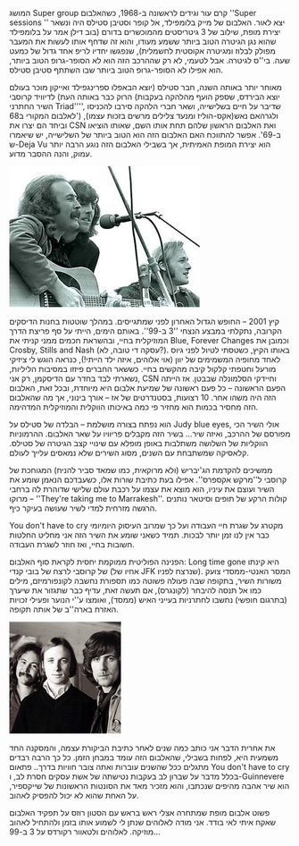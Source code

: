 המושג Super group קרם עור וגידים לראשונה ב-1968, כשהאלבום ''Super sessions '' יצא לאור. האלבום של מייק בלומפילד, אל קופר וסטיבן סטילס היה ונשאר יצירת מופת, שילוב של 3 גיטריסטים מהמוכשרים בדורם (בוב דילן אמר על בלומפילד שהוא נגן הגיטרה הטוב ביותר ששמע מעודו, והוא זה שדחף אותו לעשות את המעבר מפולק לבלוז ומגיטרה אקוסטית לחשמלית), שנפגשו יחדיו לריפ אחד גדול של כמעט שעה. בי''ס לגיטרה. אבל לטעמי, לא רק שההרכב הזה הוא לא הסופר-גרופ הטוב ביותר, הוא אפילו לא הסופר-גרופ הטוב ביותר שבו השתתף סטיבן סטילס.

מאוחר יותר באותה השנה, חבר סטילס (יוצא הבאפלו ספרינגפילד ואייקון מוכר בעולם הרוק כבר באותה העת) לדיוויד קרוסבי (יוצא הבירדס, שספק הועף מהלהקה בעקבות השיר החתרני Triad'''', שדיבר על חיים בשלישייה, ושאר חברי הלהקה סירבו להכניסו לאלבום המקורי ב68') ולגרהאם נאש(אקס-הוליז ומנעד צלילים מרשים בזכות עצמו), וביחד הם יצרו את CSN ואת האלבום הראשון שלהם תחת אותו השם, שאותו הוציאו ב-69'. אפשר להתווכח האם האלבום הזה הוא הטוב ביותר של השלישייה, יש שיאמרו ש-Deja Vu הוא יצירת המופת האמיתית, אך בשבילי האלבום הזה נוגע הרבה יותר עמוק, והנה ההסבר מדוע.

![](csny_sm.jpg)

קיץ 2001 – החופש הגדול האחרון לפני שמתגייסים. במהלך שוטטות בחנות הדיסקים הקרובה, נתקלתי במבצע הנצחי ''3 ב-99''. באותם הימים, הייתי על סף פריצת הדרך המוזיקלית בחיי, ובהשראת חכמים ממני קניתי את Blue, Forever Changes וכמובן את Crosby, Stills and Nash (עסקה די טובה, לא?). באותו הקיץ, כשטסתי לטיול לפני גיוס לאחד מחופיה המשמימים של יוון (אוי אלוהים, איזה ילד הייתי!), כנראה הוגש לי ציזיקי מורעל וחטפתי קלקול קיבה מהקשים בחיי. כששאר החברים פיזזו במסיבות הליליות, נשארתי לבד בחדר עם הדיסקמן, רק אני, CSN וחיידקי הסלמונלה שבבטן. אז הייתה הפעם הראשונה – כל פעם ראשונה של שמיעת אלבום היא מיוחדת, ובכל זאת, האלבום הזה היה משהו אחר. 10 רצועות, בסטנדרטים של אז – אורך בינוני, אך מה שהאלבום הזה מחסיר בכמות הוא מחזיר פי כמה באיכותו הווקלית והמוזיקלית המדהימה.

הוא נפתח בצורה מושלמת – הבלדה של סטילס על Judy blue eyes, אולי השיר הכי מפורסם של ההרכב, ואיזה שיר... בשיר הזה מקבלים פריוויו על שאר האלבום. ההרמוניות הווקליות של השלושה משתלבות באופן מופלא עם שינויי קצב הגיטרה של סטילס. קלאסיקה שמשתבחת עם השנים, מסוג השירים שלא נמאסים עלייך לעולם. 

ממשיכים להקדמת הג'יבריש (ולא מרוקאית, כמו שמאד סביר להניח) המגוחכת של קרוסבי ל''מרקש אקספרס''. אפילו בעת כתיבת שורות אלו, כשעבדכם הנאמן שומע את השיר ועוצם את עיניו, הוא מוצא את עצמו על רכבת עולם שלישי שדוהרת לה ברחבי מרוקו – ''They're taking me to Marrakesh''. קולות הרקע של תופים וסיטאר נותנים הרגשה מזרחית למדי לשיר שעושה בעיקר כיף. 

You don't have to cry מקטרג על שגרת חיי העבודה ועל כך שמרוב העיסוק היומיומי כבר אין לנו זמן יותר לבכות. תמיד כשאני שומע את השיר הזה אני מחליט החלטות חשובות בחיי, ואז חוזר לשגרת העבודה.

הפנינה הפוליטית ממוקמת יחסית לקראת סוף האלבום: Long time gone היא קינתו של קרוסבי לרצח של בובי קנדי (אחיו של JFK שנרצח לפניו). המסר האנטי-ממסדי צועק משורות השיר, בתקופה שבה פעולה פשוטה כמו תספורת נחשבה לקונפורמיזם, מילים כמו אל תנסה להיבחר (לקונגרס), אם תעשה זאת, עדיף כבר שתגזור את שיערך (בתרגום חופשי) נחשבו לחתרניות בעייני האיש (ממסד), ואומצו ע''י הנוער ופעילי זכויות האזרח בארה''ב של אותה תקופה.


![](item_19890_frs_csn_200x200.jpg)

את אחרית הדבר אני כותב כמה שנים לאחר כתיבת הביקורת עצמה, והמסקנה החד משמעית היא, לפחות בשבילי, שהאלבום הזה עומד במבחן הזמן. כל כך הרבה רבדים מתגלים ככל שהשנים עוברות ואתה צובר חוויות בדרך..
פתאום You don't have to cry בכלל מדבר על שברון לב בעקבות נטישתה של אשת עסקים חסרת לב, ו-Guinnevere הוא שיר אהבה מהיפים שנכתבו, והוא מזכיר מאד את הסונטות הראשונות של שייקספיר, על האחת שהוא לא יכול להפסיק לאהוב.

פשוט אלבום מופת שמתחרה אצלי ראש בראש עם הסטון רוזס על תפקיד האלבום שאקח איתי לאי בודד. אני מודה לאלוהים שנתן לי לשמוע אותו בזמן ולהתחיל לאהוב מוזיקה. לאלוהים ולטאוור רקורדס על 3 ב-99...